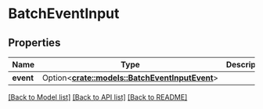 # BatchEventInput

## Properties

Name | Type | Description | Notes
------------ | ------------- | ------------- | -------------
**event** | Option<[**crate::models::BatchEventInputEvent**](BatchEventInput_event.md)> |  | [optional]

[[Back to Model list]](../README.md#documentation-for-models) [[Back to API list]](../README.md#documentation-for-api-endpoints) [[Back to README]](../README.md)



